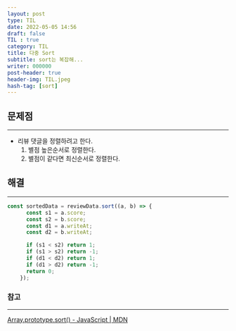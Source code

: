 ```yaml
---
layout: post
type: TIL
date: 2022-05-05 14:56
draft: false
TIL : true
category: TIL
title: 다중 Sort
subtitle: sort는 복잡해...
writer: 000000
post-header: true
header-img: TIL.jpeg
hash-tag: [sort]
---
```


## 문제점

---

- 리뷰 댓글을 정렬하려고 한다.
    1. 별점 높은순서로 정렬한다.
    2. 별점이 같다면 최신순서로 정렬한다.

## 해결

---

```jsx
const sortedData = reviewData.sort((a, b) => {
      const s1 = a.score;
      const s2 = b.score;
      const d1 = a.writeAt;
      const d2 = b.writeAt;

      if (s1 < s2) return 1;
      if (s1 > s2) return -1;
      if (d1 < d2) return 1;
      if (d1 > d2) return -1;
      return 0;
    });
```

### 참고

---

[Array.prototype.sort() - JavaScript | MDN](https://developer.mozilla.org/ko/docs/Web/JavaScript/Reference/Global_Objects/Array/sort)